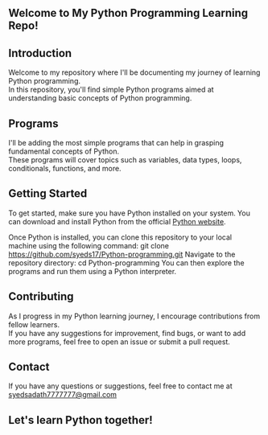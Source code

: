 ## Welcome to My Python Programming Learning Repo! ##

## Introduction
Welcome to my repository where I'll be documenting my journey of learning Python programming.   
In this repository, you'll find simple Python programs aimed at understanding basic concepts of Python programming.

## Programs
I'll be adding the most simple programs that can help in grasping fundamental concepts of Python.   
These programs will cover topics such as variables, data types, loops, conditionals, functions, and more.

## Getting Started
To get started, make sure you have Python installed on your system. You can download and install Python from the official [Python website](https://www.python.org/downloads/).

Once Python is installed, you can clone this repository to your local machine using the following command:
git clone https://github.com/syeds17/Python-programming.git
Navigate to the repository directory:
cd Python-programming
You can then explore the programs and run them using a Python interpreter.

## Contributing
As I progress in my Python learning journey, I encourage contributions from fellow learners.     
If you have any suggestions for improvement, find bugs, or want to add more programs, feel free to open an issue or submit a pull request.

## Contact
If you have any questions or suggestions, feel free to contact me at    
syedsadath7777777@gmail.com

## Let's learn Python together! ##
